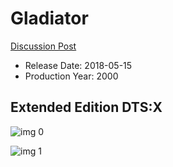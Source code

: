 # Gladiator

[Discussion Post](https://www.avsforum.com/threads/bass-eq-for-filtered-movies.2995212/post-56788070)

* Release Date: 2018-05-15
* Production Year: 2000

## Extended Edition DTS:X

![img 0](https://i.imgur.com/3WQUWz7.jpg)

![img 1](https://i.imgur.com/ThEQLjr.jpg)

